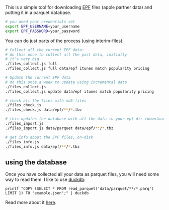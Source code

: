 This is a simple tool for downloading [EPF](https://performance-partners.apple.com/epf) files (apple partner data) and putting it in a parquet database.

```bash
# you need your credentials set
export EPF_USERNAME=your_username
export EPF_PASSWORD=your_password
```

You can do just parts of the process (using interim-files):

```bash
# Collect all the current EPF data:
# do this once to collect all the past data, initially
# it's very big
./files_collect.js full
./files_collect.js full data/epf itunes match popularity pricing

# Update the current EPF data
# do this once a week to update using incremental data
./files_collect.js
./files_collect.js update data/epf itunes match popularity pricing

# check all the files with md5-files
./files_check.js
./files_check.js data/epf/**/*.tbz

# this updates the database with all the data in your epf dir (downloaded with collect/incremental)
./files_import.js
./files_import.js data/parquet data/epf/**/*.tbz

# get info about the EPF files, on-disk
./files_info.js
./files_info.js data/epf/**/*.tbz
```

## using the database

Once you have collected all your data as parquet files, you will need some way to read them. I like to use [duckdb](https://duckdb.org):

```
printf "COPY (SELECT * FROM read_parquet('data/parquet/**/*.parq') LIMIT 1) TO "example.json";" | duckdb
```

Read more about it [here](https://duckdb.org/docs/stable/data/parquet/overview.html).
